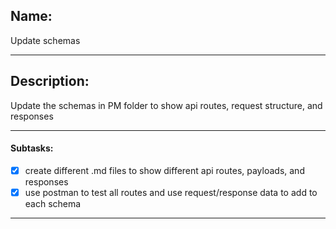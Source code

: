 ## Name:
Update schemas

---
## Description:
Update the schemas in PM folder to show api routes, request structure, and responses

---
#### Subtasks:
- [x] create different .md files to show different api routes, payloads, and responses
- [x] use postman to test all routes and use request/response data to add to each schema

---